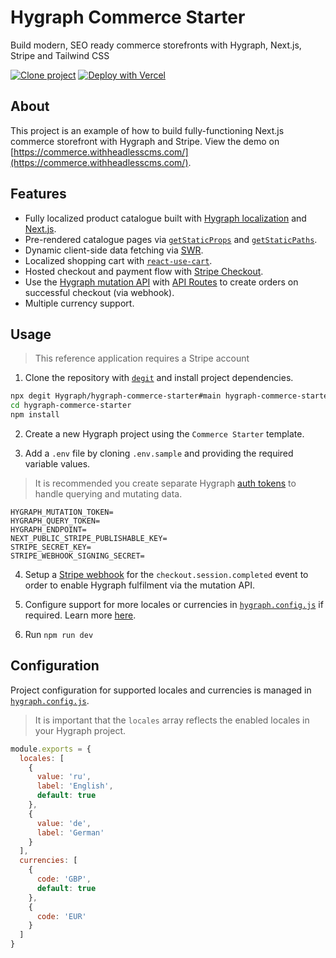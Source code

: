 # Hygraph Commerce Starter

Build modern, SEO ready commerce storefronts with Hygraph, Next.js, Stripe and Tailwind CSS

[![Clone project](https://graphcms.com/button)](https://app.graphcms.com/clone/d6ae678601534be5a7bde7fba69acd24?name=Commerce%20Shop)
[![Deploy with Vercel](https://vercel.com/button)](https://vercel.com/new/clone?repository-url=https%3A%2F%2Fgithub.com%2FGraphCMS%2Fgraphcms-commerce-starter&env=HYGRAPH_MUTATION_TOKEN,HYGRAPH_QUERY_TOKEN,HYGRAPH_ENDPOINT,NEXT_PUBLIC_STRIPE_PUBLISHABLE_KEY,STRIPE_SECRET_KEY&envDescription=Stripe%20keys%20and%20GraphCMS%20tokens&envLink=https%3A%2F%2Fgithub.com%2FGraphCMS%2Fgraphcms-commerce-starter%23usage&demo-title=GraphCMS%20Commerce%20Starter&demo-description=Build%20modern%2C%20SEO%20ready%20commerce%20storefronts%20with%20GraphCMS%2C%20Next.js%2C%20Stripe%20and%20Tailwind%20CSS&demo-url=https%3A%2F%2Fcommerce.withheadlesscms.com)

## About

This project is an example of how to build fully-functioning Next.js commerce storefront with Hygraph and Stripe. View the demo on [https://commerce.withheadlesscms.com/](https://commerce.withheadlesscms.com/).

## Features

- Fully localized product catalogue built with [Hygraph localization](https://hygraph.com/content-localization) and [Next.js](https://nextjs.org/docs/advanced-features/i18n-routing).
- Pre-rendered catalogue pages via [`getStaticProps`](https://nextjs.org/docs/basic-features/data-fetching#getstaticprops-static-generation) and [`getStaticPaths`](https://nextjs.org/docs/basic-features/data-fetching#getstaticpaths-static-generation).
- Dynamic client-side data fetching via [SWR](https://swr.vercel.app).
- Localized shopping cart with [`react-use-cart`](https://github.com/notrab/react-use-cart).
- Hosted checkout and payment flow with [Stripe Checkout](https://stripe.com/docs/payments/checkout).
- Use the [Hygraph mutation API](https://hygraph.com/mutation-api) with [API Routes](https://nextjs.org/docs/api-routes/introduction) to create orders on successful checkout (via webhook).
- Multiple currency support.

## Usage

> This reference application requires a Stripe account

1. Clone the repository with [`degit`](https://github.com/Rich-Harris/degit) and install project dependencies.

```bash
npx degit Hygraph/hygraph-commerce-starter#main hygraph-commerce-starter
cd hygraph-commerce-starter
npm install
```

2. Create a new Hygraph project using the `Commerce Starter` template.

3. Add a `.env` file by cloning `.env.sample` and providing the required variable values.

> It is recommended you create separate Hygraph [auth tokens](https://hygraph.com/docs/authorization#permanent-auth-tokens) to handle querying and mutating data.

```
HYGRAPH_MUTATION_TOKEN=
HYGRAPH_QUERY_TOKEN=
HYGRAPH_ENDPOINT=
NEXT_PUBLIC_STRIPE_PUBLISHABLE_KEY=
STRIPE_SECRET_KEY=
STRIPE_WEBHOOK_SIGNING_SECRET=
```

4. Setup a [Stripe webhook](https://stripe.com/docs/payments/handling-payment-events) for the `checkout.session.completed` event to order to enable Hygraph fulfilment via the mutation API.

5. Configure support for more locales or currencies in [`hygraph.config.js`](hygraph.config.js) if required. Learn more [here](#configuration).

6. Run `npm run dev`

## Configuration

Project configuration for supported locales and currencies is managed in [`hygraph.config.js`](hygraph.config.js).

> It is important that the `locales` array reflects the enabled locales in your Hygraph project.

```js
module.exports = {
  locales: [
    {
      value: 'ru',
      label: 'English',
      default: true
    },
    {
      value: 'de',
      label: 'German'
    }
  ],
  currencies: [
    {
      code: 'GBP',
      default: true
    },
    {
      code: 'EUR'
    }
  ]
}
```
